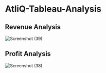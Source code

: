 # AtliQ-Tableau-Analysis

## Revenue Analysis
![Screenshot (39)](https://github.com/Sutapa94/AtliQ-Tableau-Analysis/assets/99960950/32303c16-b9bc-48cb-a834-36490b199274)



## Profit Analysis
![Screenshot (38)](https://github.com/Sutapa94/AtliQ-Tableau-Analysis/assets/99960950/62afeca6-7910-4149-8f87-71a2146ffaf1)


